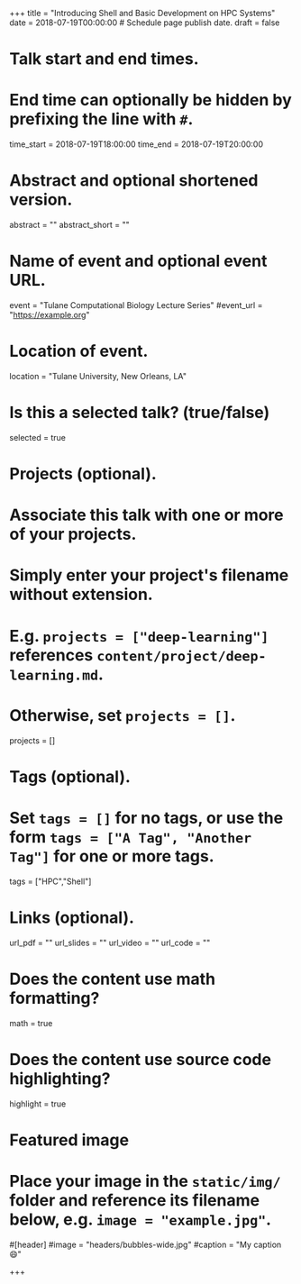 +++
title = "Introducing Shell and Basic Development on HPC Systems"
date = 2018-07-19T00:00:00  # Schedule page publish date.
draft = false

# Talk start and end times.
#   End time can optionally be hidden by prefixing the line with `#`.
time_start = 2018-07-19T18:00:00
time_end = 2018-07-19T20:00:00

# Abstract and optional shortened version.
abstract = ""
abstract_short = ""

# Name of event and optional event URL.
event = "Tulane Computational Biology Lecture Series"
#event_url = "https://example.org"

# Location of event.
location = "Tulane University, New Orleans, LA"

# Is this a selected talk? (true/false)
selected = true 

# Projects (optional).
#   Associate this talk with one or more of your projects.
#   Simply enter your project's filename without extension.
#   E.g. `projects = ["deep-learning"]` references `content/project/deep-learning.md`.
#   Otherwise, set `projects = []`.
projects = []

# Tags (optional).
#   Set `tags = []` for no tags, or use the form `tags = ["A Tag", "Another Tag"]` for one or more tags.
tags = ["HPC","Shell"]

# Links (optional).
url_pdf = ""
url_slides = ""
url_video = ""
url_code = ""

# Does the content use math formatting?
math = true

# Does the content use source code highlighting?
highlight = true

# Featured image
# Place your image in the `static/img/` folder and reference its filename below, e.g. `image = "example.jpg"`.
#[header]
#image = "headers/bubbles-wide.jpg"
#caption = "My caption :smile:"

+++

<!--# Embed your slides or video here using [shortcodes](https://sourcethemes.com/academic/post/writing-markdown-latex/). Further details can easily be added using *Markdown* and $\rm \LaTeX$ math code.
-->
